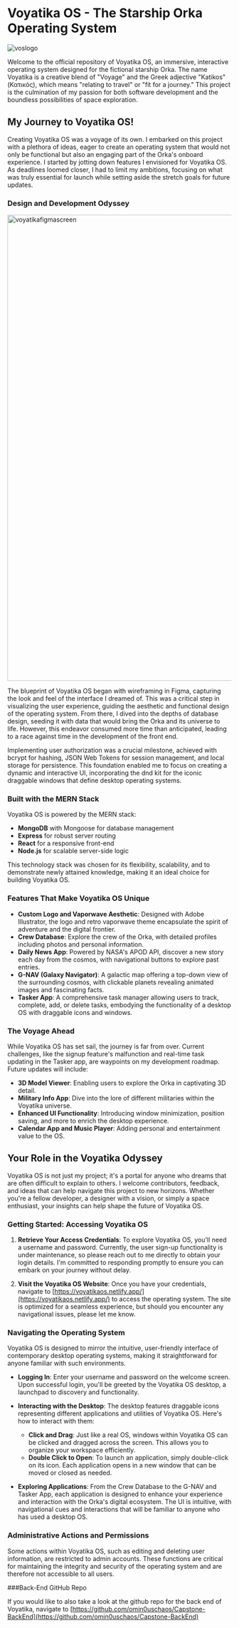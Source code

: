 # Voyatika OS - The Starship Orka Operating System
![voslogo](https://github.com/omin0uschaos/Capstone-FrontEnd/assets/10238707/3ae9ef4d-95f5-4206-b410-122b688075c7)

Welcome to the official repository of Voyatika OS, an immersive, interactive operating system designed for the fictional starship Orka. The name Voyatika is a creative blend of "Voyage" and the Greek adjective "Katikos" (Κατικός), which means "relating to travel" or "fit for a journey." This project is the culmination of my passion for both software development and the boundless possibilities of space exploration.


## My Journey to Voyatika OS!

Creating Voyatika OS was a voyage of its own. I embarked on this project with a plethora of ideas, eager to create an operating system that would not only be functional but also an engaging part of the Orka's onboard experience. I started by jotting down features I envisioned for Voyatika OS. As deadlines loomed closer, I had to limit my ambitions, focusing on what was truly essential for launch while setting aside the stretch goals for future updates.

### Design and Development Odyssey
<img width="1046" alt="voyatikafigmascreen" src="https://github.com/omin0uschaos/Capstone-FrontEnd/assets/10238707/ab1d5369-27d7-406d-8c0b-126dec4f1273">

The blueprint of Voyatika OS began with wireframing in Figma, capturing the look and feel of the interface I dreamed of. This was a critical step in visualizing the user experience, guiding the aesthetic and functional design of the operating system. From there, I dived into the depths of database design, seeding it with data that would bring the Orka and its universe to life. However, this endeavor consumed more time than anticipated, leading to a race against time in the development of the front end.

Implementing user authorization was a crucial milestone, achieved with bcrypt for hashing, JSON Web Tokens for session management, and local storage for persistence. This foundation enabled me to focus on creating a dynamic and interactive UI, incorporating the dnd kit for the iconic draggable windows that define desktop operating systems.

### Built with the MERN Stack

Voyatika OS is powered by the MERN stack:

- **MongoDB** with Mongoose for database management
- **Express** for robust server routing
- **React** for a responsive front-end
- **Node.js** for scalable server-side logic

This technology stack was chosen for its flexibility, scalability, and to demonstrate newly attained knowledge, making it an ideal choice for building Voyatika OS.

### Features That Make Voyatika OS Unique

- **Custom Logo and Vaporwave Aesthetic**: Designed with Adobe Illustrator, the logo and retro vaporwave theme encapsulate the spirit of adventure and the digital frontier.
- **Crew Database**: Explore the crew of the Orka, with detailed profiles including photos and personal information.
- **Daily News App**: Powered by NASA's APOD API, discover a new story each day from the cosmos, with navigational buttons to explore past entries.
- **G-NAV (Galaxy Navigator)**: A galactic map offering a top-down view of the surrounding cosmos, with clickable planets revealing animated images and fascinating facts.
- **Tasker App**: A comprehensive task manager allowing users to track, complete, add, or delete tasks, embodying the functionality of a desktop OS with draggable icons and windows.

### The Voyage Ahead

While Voyatika OS has set sail, the journey is far from over. Current challenges, like the signup feature's malfunction and real-time task updating in the Tasker app, are waypoints on my development roadmap. Future updates will include:

- **3D Model Viewer**: Enabling users to explore the Orka in captivating 3D detail.
- **Military Info App**: Dive into the lore of different militaries within the Voyatika universe.
- **Enhanced UI Functionality**: Introducing window minimization, position saving, and more to enrich the desktop experience.
- **Calendar App and Music Player**: Adding personal and entertainment value to the OS.

## Your Role in the Voyatika Odyssey

Voyatika OS is not just my project; it's a portal for anyone who dreams that are often difficult to explain to others. I welcome contributors, feedback, and ideas that can help navigate this project to new horizons. Whether you're a fellow developer, a designer with a vision, or simply a space enthusiast, your insights can help shape the future of Voyatika OS.



### Getting Started: Accessing Voyatika OS

1. **Retrieve Your Access Credentials**: To explore Voyatika OS, you'll need a username and password. Currently, the user sign-up functionality is under maintenance, so please reach out to me directly to obtain your login details. I'm committed to responding promptly to ensure you can embark on your journey without delay.

2. **Visit the Voyatika OS Website**: Once you have your credentials, navigate to [https://voyatikaos.netlify.app/](https://voyatikaos.netlify.app/) to access the operating system. The site is optimized for a seamless experience, but should you encounter any navigational issues, please let me know.

### Navigating the Operating System

Voyatika OS is designed to mirror the intuitive, user-friendly interface of contemporary desktop operating systems, making it straightforward for anyone familiar with such environments.

- **Logging In**: Enter your username and password on the welcome screen. Upon successful login, you'll be greeted by the Voyatika OS desktop, a launchpad to discovery and functionality.

- **Interacting with the Desktop**: The desktop features draggable icons representing different applications and utilities of Voyatika OS. Here's how to interact with them:
  - **Click and Drag**: Just like a real OS, windows within Voyatika OS can be clicked and dragged across the screen. This allows you to organize your workspace efficiently.
  - **Double Click to Open**: To launch an application, simply double-click on its icon. Each application opens in a new window that can be moved or closed as needed.

- **Exploring Applications**: From the Crew Database to the G-NAV and Tasker App, each application is designed to enhance your experience and interaction with the Orka's digital ecosystem. The UI is intuitive, with navigational cues and interactions that will be familiar to anyone who has used a desktop OS.

### Administrative Actions and Permissions

Some actions within Voyatika OS, such as editing and deleting user information, are restricted to admin accounts. These functions are critical for maintaining the integrity and security of the operating system and are therefore not accessible to all users.

###Back-End GitHub Repo

If you would like to also take a look at the github repo for the back end of Voyatika, navigate to [https://github.com/omin0uschaos/Capstone-BackEnd](https://github.com/omin0uschaos/Capstone-BackEnd)
